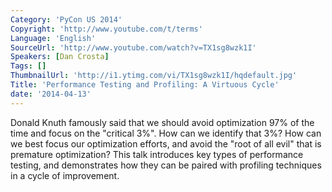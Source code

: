 ```yaml
---
Category: 'PyCon US 2014'
Copyright: 'http://www.youtube.com/t/terms'
Language: 'English'
SourceUrl: 'http://www.youtube.com/watch?v=TX1sg8wzk1I'
Speakers: [Dan Crosta]
Tags: []
ThumbnailUrl: 'http://i1.ytimg.com/vi/TX1sg8wzk1I/hqdefault.jpg'
Title: 'Performance Testing and Profiling: A Virtuous Cycle'
date: '2014-04-13'
---
```

Donald Knuth famously said that we should avoid optimization 97% of the time and focus on the "critical 3%". How can we identify that 3%? How can we best focus our optimization efforts, and avoid the "root of all evil" that is premature optimization? This talk introduces key types of performance testing, and demonstrates how they can be paired with profiling techniques in a cycle of improvement.